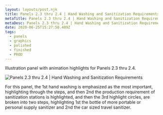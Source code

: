 ```yaml
---
layout: layouts/post.njk
title: Panels 2.3 thru 2.4 | Hand Washing and Sanitization Requirements
metaTitle: Panels 2.3 thru 2.4 | Hand Washing and Sanitization Requirements
metaDesc: Panels 2.3 thru 2.4 | Hand Washing and Sanitization Requirements
date: 2020-06-25T15:27:58.409Z
tags:
  - panels
  - graphics
  - polished
  - finished
  - PROD
---
```

Illustration panel with animation highlights for Panels 2.3 thru 2.4.

![Panels 2.3 thru 2.4 | Hand Washing and Sanitization Requirements](/images/web_1.jpg "Panels 2.3 thru 2.4 | Hand Washing and Sanitization Requirements")

For this panel, the 1st hand washing is emphasized as the most important, highlighting through the steps, and then 2nd the production requirement of sanitization stations is highlighted, and then the 3rd highlight circles, are broken into two steps, highlighting 1st the bottle of more portable or personal supply sanitizer and 2nd the car sized travel sanitizer.